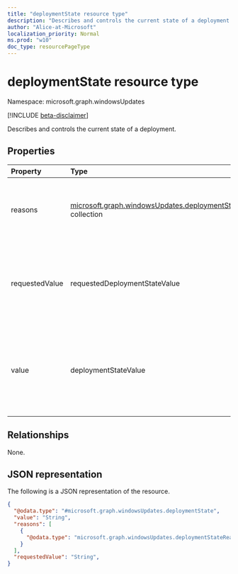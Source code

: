 ```yaml
---
title: "deploymentState resource type"
description: "Describes and controls the current state of a deployment."
author: "Alice-at-Microsoft"
localization_priority: Normal
ms.prod: "w10"
doc_type: resourcePageType
---
```


# deploymentState resource type

Namespace: microsoft.graph.windowsUpdates

[!INCLUDE [beta-disclaimer](../../includes/beta-disclaimer.md)]

Describes and controls the current state of a deployment.

## Properties
|Property|Type|Description|
|:---|:---|:---|
|reasons|[microsoft.graph.windowsUpdates.deploymentStateReason](../resources/windowsupdates-deploymentstatereason.md) collection|Specifies the reasons the deployment has its state value. Read-only.|
|requestedValue|requestedDeploymentStateValue|Specifies the requested state of the deployment. Possible values are: `none`, `paused`.|
|value|deploymentStateValue|Specifies the state of the deployment. Possible values are: `scheduled`, `offering`, `paused`. Read-only.|

## Relationships
None.

## JSON representation
The following is a JSON representation of the resource.
<!-- {
  "blockType": "resource",
  "@odata.type": "microsoft.graph.windowsUpdates.deploymentState"
}
-->
``` json
{
  "@odata.type": "#microsoft.graph.windowsUpdates.deploymentState",
  "value": "String",
  "reasons": [
    {
      "@odata.type": "microsoft.graph.windowsUpdates.deploymentStateReason"
    }
  ],
  "requestedValue": "String",
}
```

